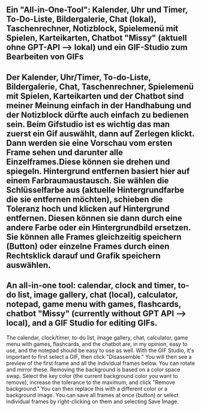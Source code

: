 Ein "All-in-One-Tool": Kalender, Uhr und Timer, To-Do-Liste, Bildergalerie, Chat (lokal), Taschenrechner, Notizblock, Spielemenü mit Spielen, Karteikarten, Chatbot "Missy" (aktuell ohne GPT-API --> lokal) und ein GIF-Studio zum Bearbeiten von GIFs 
--------------------------------------- 

Der Kalender, Uhr/Timer, To-do-Liste, Bildergalerie, Chat, Taschenrechner, Spielemenü mit Spielen, Karteikarten und der Chatbot sind meiner Meinung einfach in der Handhabung und der Notizblock dürfte auch einfach zu bedienen sein. 
Beim Gifstudio ist es wichtig das man zuerst ein Gif auswählt, dann auf Zerlegen klickt. Dann werden sie eine Vorschau vom ersten Frame sehen und darunter alle Einzelframes.Diese können sie drehen und spiegeln. Hintergrund entfernen basiert hier auf einem Farbraumaustausch. Sie wählen die Schlüsselfarbe aus (aktuelle Hintergrundfarbe die sie entfernen möchten), schieben die Toleranz hoch und klicken auf Hintergrund entfernen. Diesen können sie dann durch eine andere Farbe oder 
ein Hintergrundbild ersetzen. Sie können alle Frames gleichzeitig speichern (Button) oder einzelne Frames durch einen Rechtsklick darauf und Grafik speichern auswählen. 
----------------------------------------- 
An all-in-one tool: calendar, clock and timer, to-do list, image gallery, chat (local), calculator, notepad, game menu with games, flashcards, chatbot "Missy" (currently without GPT API --> local), and a GIF Studio for editing GIFs.
-----------------------------------------  
The calendar, clock/timer, to-do list, image gallery, chat, calculator, game menu with games, flashcards, and the chatbot are, in my opinion, easy to use, and the notepad should be easy to use as well.
With the GIF Studio, it's important to first select a GIF, then click "Disassemble." You will then see a preview of the first frame and all the individual frames below. You can rotate and mirror these. Removing the background is based on a color space swap. Select the key color (the current background color you want to remove), increase the tolerance to the maximum, and click "Remove background." You can then replace this with a different color or a background image. You can save all frames at once (button) or select individual frames by right-clicking on them and selecting Save Image.
